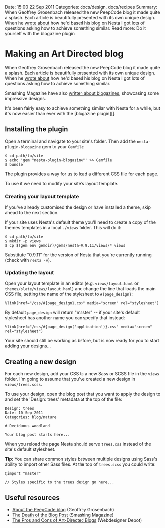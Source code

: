 Date: 15:00 22 Sep 2011
Categories: docs/design, docs/recipes
Summary: When Geoffrey Grosenbach released the new PeepCode blog it made quite a splash. Each article is beautifully presented with its own unique design. When he [wrote about][peepcode] how he'd based his blog on Nesta I got lots of questions asking how to achieve something similar.
Read more: Do it yourself with the blogazine plugin

# Making an Art Directed blog

When Geoffrey Grosenbach released the new PeepCode blog it made quite a
splash. Each article is beautifully presented with its own unique
design. When he [wrote about][peepcode] how he'd based his blog on Nesta
I got lots of questions asking how to achieve something similar.

Smashing Magazine have also [written about blogazines][smashing],
showcasing some impressive designs.

It's been fairly easy to achieve something similar with Nesta for a
while, but it's now easier than ever with the [blogazine plugin][].

## Installing the plugin

Open a terminal and navigate to your site's folder. Then add the
`nesta-plugin-blogazine` gem to your `Gemfile`:

    $ cd path/to/site
    $ echo 'gem "nesta-plugin-blogazine"' >> Gemfile
    $ bundle

The plugin provides a way for us to load a different CSS file for each
page.

To use it we need to modify your site's layout template.

### Creating your layout template

If you've already customised the design or have installed a theme, skip
ahead to the next section.

If your site uses Nesta's default theme you'll need to create a copy of
the themes templates in a local `./views` folder. This will do it:

    $ cd path/to/site
    $ mkdir -p views
    $ cp $(gem env gemdir)/gems/nesta-0.9.11/views/* views

Substitute "0.9.11" for the version of Nesta that you're currently
running (check with `nesta -v`).

### Updating the layout

Open your layout template in an editor (e.g. `views/layout.haml` or
`themes/slate/views/layout.haml`) and change the line that loads the
main CSS file, setting the name of the stylesheet to `#{page_design}`:

    %link(href="/css/#{page_design}.css" media="screen" rel="stylesheet")

By default `page_design` will return "master" -- if your site's default
stylesheet has another name you can specify that instead:

    %link(href="/css/#{page_design('application')}.css" media="screen" rel="stylesheet")

Your site should still be working as before, but is now ready for you to
start adding your designs...

## Creating a new design

For each new design, add your CSS to a new Sass or SCSS file in the
`views` folder. I'm going to assume that you've created a new design in
`views/trees.scss`.

To use your design, open the blog post that you want to apply the design
to and set the 'Design: trees' metadata at the top of the file:

    Design: trees
    Date: 10 Sep 2011
    Categories: blog/nature

    # Deciduous woodland

    Your blog post starts here...

When you reload the page Nesta should serve `trees.css` instead of the
site's default stylesheet.

**Tip:** You can share common styles between multiple designs using
Sass's ability to import other Sass files. At the top of `trees.scss`
you could write:

    @import "master"

    // Styles specific to the trees design go here...

## Useful resources

* [About the PeepCode blog][peepcode] (Geoffrey Grosenbach)
* [The Death of the Blog Post][smashing] (Smashing Magazine)
* [The Pros and Cons of Art-Directed Blogs][depot] (Webdesigner Depot)

[peepcode]: http://blog.peepcode.com/tutorials/2010/about-this-blog
[smashing]: http://www.smashingmagazine.com/the-death-of-the-blog-post/
[depot]: http://www.webdesignerdepot.com/2011/03/the-pros-and-cons-of-art-directed-blogs/
